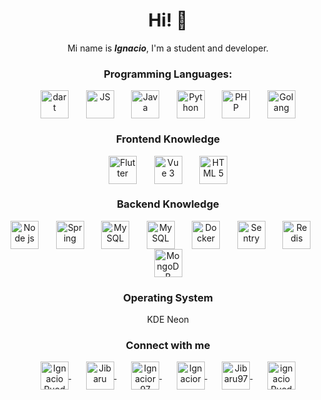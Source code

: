 <h1 align="center">Hi! 👋</h1>
<div align="center">Mi name is <b><i>Ignacio</i></b>, I'm a student and developer. </div>

<h3 align="center">Programming Languages:</h3>

<div align="center" width="100%">
  <img align="center" alt="dart" height="45px" src="https://www.vectorlogo.zone/logos/dartlang/dartlang-icon.svg" />
  &nbsp;&nbsp;&nbsp;&nbsp;&nbsp;
  <img align="center" alt="JS" width="45px" src="https://www.vectorlogo.zone/logos/javascript/javascript-icon.svg" />
  &nbsp;&nbsp;&nbsp;&nbsp;&nbsp;
  <img align="center" alt="Java" width="45px" src="https://www.vectorlogo.zone/logos/java/java-icon.svg" />
  &nbsp;&nbsp;&nbsp;&nbsp;&nbsp;
  <img align="center" alt="Python" width="45px" src="https://www.vectorlogo.zone/logos/python/python-icon.svg" />
  &nbsp;&nbsp;&nbsp;&nbsp;&nbsp;
  <img align="center" alt="PHP" width="45px" src="https://www.vectorlogo.zone/logos/php/php-icon.svg" />
  &nbsp;&nbsp;&nbsp;&nbsp;&nbsp;
  <img align="center" alt="Golang" width="45px" src="https://www.vectorlogo.zone/logos/golang/golang-icon.svg" />
</div>

<h3 align="center">Frontend Knowledge</h3>
  
<div align="center">
  <img align="center" alt="Flutter" width="45px" src="https://www.vectorlogo.zone/logos/flutterio/flutterio-icon.svg" />
  &nbsp;&nbsp;&nbsp;&nbsp;&nbsp;
  <img align="center" alt="Vue 3" width="45px" src="https://www.vectorlogo.zone/logos/vuejs/vuejs-icon.svg" />
  &nbsp;&nbsp;&nbsp;&nbsp;&nbsp;
  <img align="center" alt="HTML 5" width="45px" src="https://www.vectorlogo.zone/logos/w3_html5/w3_html5-icon.svg" />
</div>

<h3 align="center">Backend Knowledge</h3>
<div align="center">
  <img align="center" alt="Node js" height="45px" src="https://www.vectorlogo.zone/logos/nodejs/nodejs-icon.svg" />
  &nbsp;&nbsp;&nbsp;&nbsp;&nbsp;
  <img align="center" alt="Spring" height="45px" src="https://www.vectorlogo.zone/logos/springio/springio-icon.svg" />
  &nbsp;&nbsp;&nbsp;&nbsp;&nbsp;
  <img align="center" alt="MySQL" height="45px" src="https://www.vectorlogo.zone/logos/mysql/mysql-icon.svg" />
  &nbsp;&nbsp;&nbsp;&nbsp;&nbsp;
  <img align="center" alt="MySQL" height="45px" src="https://www.vectorlogo.zone/logos/laravel/laravel-icon.svg" />
  &nbsp;&nbsp;&nbsp;&nbsp;&nbsp;
  <img align="center" alt="Docker" height="45px" src="https://www.vectorlogo.zone/logos/docker/docker-icon.svg" />
  &nbsp;&nbsp;&nbsp;&nbsp;&nbsp;
  <img align="center" alt="Sentry" height="45px" src="https://www.vectorlogo.zone/logos/sentryio/sentryio-icon.svg" />
  &nbsp;&nbsp;&nbsp;&nbsp;&nbsp;
  <img align="center" alt="Redis" height="45px" src="https://www.vectorlogo.zone/logos/redis/redis-icon.svg" />
  &nbsp;&nbsp;&nbsp;&nbsp;&nbsp;
  <img align="center" alt="MongoDB" height="45px" src="https://www.vectorlogo.zone/logos/mongodb/mongodb-icon.svg" />
</div>

<h3 align="center">Operating System</h3>
<div align="center">KDE Neon</div> 

<h3 align="center">Connect with me</h3>
<p align="center">
<a href="https://fb.com/IgnacioRuedaB" target="_blank">
  <img 
       align="center" 
       src="https://raw.githubusercontent.com/rahuldkjain/github-profile-readme-generator/master/src/images/icons/Social/facebook.svg" 
       alt="Ignacio Rueda Boada" 
       width="45" 
  />
</a>
  &nbsp;&nbsp;&nbsp;&nbsp;&nbsp;
<!--<a href="https://www.youtube.com/channel/UCWajYC835VB--9GOlZpsgFw" target="blank">-->
<a href="https://www.youtube.com/channel/UCGr8eQCYphcYenLW11XQraA" target="_blank">
  <img 
       align="center" 
       src="https://raw.githubusercontent.com/rahuldkjain/github-profile-readme-generator/master/src/images/icons/Social/youtube.svg" 
       alt="Jibaru" 
       width="45" 
  />
</a>
  &nbsp;&nbsp;&nbsp;&nbsp;&nbsp;
<a href="https://www.linkedin.com/in/ignacior97" target="_blank">
  <img 
       align="center" 
       src="https://www.vectorlogo.zone/logos/linkedin/linkedin-icon.svg" 
       alt="Ignacior97" 
       width="45" 
  />
</a>
  &nbsp;&nbsp;&nbsp;&nbsp;&nbsp;
<a href="https://stackoverflow.com/users/14657675/ignacior" target="_blank">
  <img 
       align="center" 
       src="https://www.vectorlogo.zone/logos/stackoverflow/stackoverflow-tile.svg" 
       alt="Ignacior"
       width="45" 
  />
</a>
  &nbsp;&nbsp;&nbsp;&nbsp;&nbsp;
<a href="https://www.codechef.com/users/jibaru97" target="_blank">
  <img 
       align="center" 
       src="https://upload.vectorlogo.zone/logos/codechef/images/c0290608-3c6b-406c-90ef-86e9200f383a.svg" 
       alt="Jibaru97"
       width="45" 
  />
</a>
  &nbsp;&nbsp;&nbsp;&nbsp;&nbsp;
<a href="https://ignaciorueda.com" target="_blank">
  <img 
       align="center" 
       src="https://www.vectorlogo.zone/logos/wordpress/wordpress-tile.svg" 
       alt="ignacio Rueda Web"
       width="45" 
  />
</a>
</p>

<!--
</br>
</br>

[![IgnacioR github stats](https://github-readme-stats.vercel.app/api?username=jibaru&count_private=true&theme=buefy&show_icons=true&locale=ES)](https://github.com/jibaru)
</br>
</br>
[![Top Langs Repo](https://github-readme-stats.vercel.app/api/top-langs/?username=jibaru&layout=compact&locale=ES)](https://github.com/jibaru/)
-->
</div>
